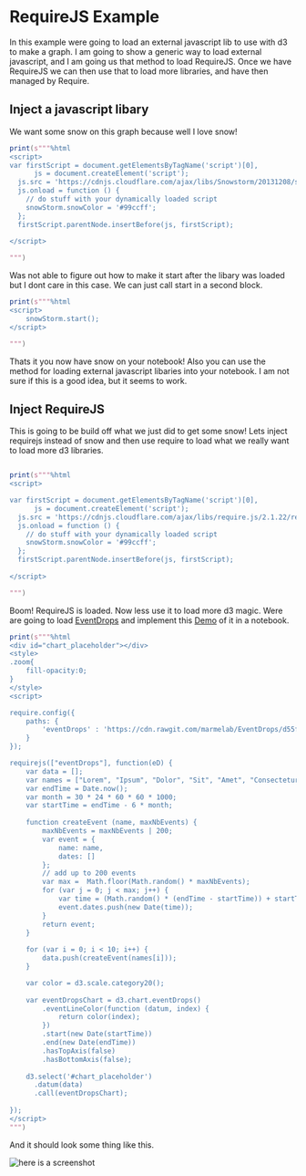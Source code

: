 # RequireJS Example

In this example were going to load an external javascript lib to use with d3 to make a graph. I am going to show a generic way to load external javascript, and I am going us that method to load RequireJS. Once we have RequireJS we can then use that to load more libraries, and have then managed by Require.


## Inject a javascript libary

We want some snow on this graph because well I love snow! 

```scala
print(s"""%html
<script>
var firstScript = document.getElementsByTagName('script')[0],
      js = document.createElement('script');
  js.src = 'https://cdnjs.cloudflare.com/ajax/libs/Snowstorm/20131208/snowstorm-min.js';
  js.onload = function () {
    // do stuff with your dynamically loaded script
    snowStorm.snowColor = '#99ccff';
  };
  firstScript.parentNode.insertBefore(js, firstScript);
 
</script>

""")


```

Was not able to figure out how to make it start after the libary was loaded but I dont care in this case. We can just call start in a second block.

```scala
print(s"""%html
<script>
    snowStorm.start();
</script>

""")

```

Thats it you now have snow on your notebook! Also you can use the method for loading external javascript libaries into your notebook. I am not sure if this is a good idea, but it seems to work.


## Inject RequireJS

This is going to be build off what we just did to get some snow! Lets inject requirejs instead of snow and then use require to load what we really want to load more d3 libraries.

```scala

print(s"""%html
<script>

var firstScript = document.getElementsByTagName('script')[0],
      js = document.createElement('script');
  js.src = 'https://cdnjs.cloudflare.com/ajax/libs/require.js/2.1.22/require.js';
  js.onload = function () {
    // do stuff with your dynamically loaded script
    snowStorm.snowColor = '#99ccff';
  };
  firstScript.parentNode.insertBefore(js, firstScript);
 
</script>

""")

```
Boom! RequireJS is loaded. Now less use it to load more d3 magic. Were are going to load [EventDrops](https://github.com/marmelab/EventDrops) and implement this [Demo](http://marmelab.com/EventDrops/) of it in a notebook.


```scala
print(s"""%html
<div id="chart_placeholder"></div>
<style>
.zoom{
    fill-opacity:0;
}
</style>
<script>

require.config({
    paths: {
        'eventDrops' : 'https://cdn.rawgit.com/marmelab/EventDrops/d55f8b001dc659eacef20edfec8b7159cffaa923/dist/eventDrops' // keep this at a version... not very nice but what can you do
    }
});

requirejs(["eventDrops"], function(eD) {
    var data = [];
    var names = ["Lorem", "Ipsum", "Dolor", "Sit", "Amet", "Consectetur", "Adipisicing", "elit", "Eiusmod tempor", "Incididunt"];
    var endTime = Date.now();
    var month = 30 * 24 * 60 * 60 * 1000;
    var startTime = endTime - 6 * month;
    
    function createEvent (name, maxNbEvents) {
        maxNbEvents = maxNbEvents | 200;
        var event = {
            name: name,
            dates: []
        };
        // add up to 200 events
        var max =  Math.floor(Math.random() * maxNbEvents);
        for (var j = 0; j < max; j++) {
            var time = (Math.random() * (endTime - startTime)) + startTime;
            event.dates.push(new Date(time));
        }
        return event;
    }
    
    for (var i = 0; i < 10; i++) {
        data.push(createEvent(names[i]));
    }

    var color = d3.scale.category20();
    
    var eventDropsChart = d3.chart.eventDrops()
        .eventLineColor(function (datum, index) {
            return color(index);
        })
        .start(new Date(startTime))
        .end(new Date(endTime))
        .hasTopAxis(false)
        .hasBottomAxis(false);
    
    d3.select('#chart_placeholder')
      .datum(data)
      .call(eventDropsChart);
    
});
</script>
""")

```

And it should look some thing like this.

![here is a screenshot](https://github.com/lockwobr/zeppelin-examples/blob/master/requirejs/requirejs-sreenshot.png)